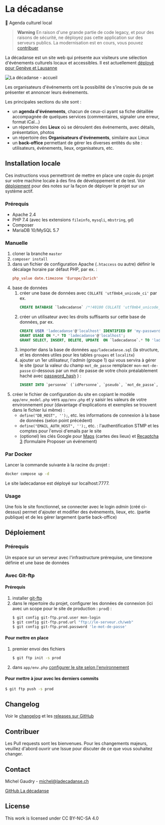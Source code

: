 # La décadanse
📅 Agenda culturel local

> **Warning**
> En raison d'une grande partie de code legacy, et pour des raisons de sécurité, ne déployez pas cette application sur des serveurs publics. La modernisation est en cours, vous pouvez [contribuer](README.md#contribuer)

La décadanse est un site web qui présente aux visiteurs une sélection d'événements culturels locaux et accessibles. Il est actuellement [déployé pour Genève et Lausanne](https://ladecadanse.darksite.ch/)

![La décadanse - accueil](https://ladecadanse.darksite.ch/web/interface/ladecadanse-home.png)

Les organisateurs d'événements ont la possibilité de s'inscrire puis de se présenter et annoncer leurs événements.

Les principales sections du site sont :
- un **agenda d'événements**, chacun de ceux-ci ayant sa fiche détaillée accompagnée de quelques services (commentaires, signaler une erreur, format iCal...)
- un répertoire des **Lieux** où se déroulent des événements, avec détails, présentation, photos
- un répertoire des **Organisateurs d'événements**, similaire aux Lieux
- un **back-office** permettant de gérer les diverses entités du site : utilisateurs, événements, lieux, organisateurs, etc.

## Installation locale

Ces instructions vous permettront de mettre en place une copie du projet sur votre machine locale à des fins de développement et de test. Voir [déploiement](README.md#deploiement) pour des notes sur la façon de déployer le projet sur un système actif.

### Prérequis
- Apache 2.4
- PHP 7.4 (avec les extensions `fileinfo`, `mysqli`, `mbstring`, `gd`)
- Composer
- MariaDB 10/MySQL 5.7

### Manuelle
1. cloner la branche `master`
1. `composer install`
1. dans un fichier de configuration Apache (`.htaccess` ou autre) définir le décalage horaire par défaut PHP, par ex. :
    ```ini
    php_value date.timezone 'Europe/Zurich'
    ```
1. base de données 
    1. créer une base de données avec `COLLATE 'utf8mb4_unicode_ci'` par ex. 
        ```sql        
        CREATE DATABASE `ladecadanse` /*!40100 COLLATE 'utf8mb4_unicode_ci' */;
        ```
    1. créer un utilisateur avec les droits suffisants sur cette base de données, par ex.
        ```sql        
        CREATE USER 'ladecadanse'@'localhost' IDENTIFIED BY 'my-password';
        GRANT USAGE ON *.* TO 'ladecadanse'@'localhost';
        GRANT SELECT, INSERT, DELETE, UPDATE  ON `ladecadanse`.* TO 'ladecadanse'@'localhost';
        ```
    1. importer dans la base de données `app/ladecadanse.sql` (la structure, et les données utiles pour les tables `groupes` et `localite`)
    1. ajouter un 1er utilisateur, l'*admin* (groupe 1) qui vous servira à gérer le site (pour la valeur du champ `mot_de_passe` remplacer `mon-mot-de-passe` ci-dessous par un mot de passe de votre choix préalablement haché avec [password_hash](https://phppasswordhash.com/) ) :  
        ```sql
        INSERT INTO `personne` (`idPersonne`, `pseudo`, `mot_de_passe`, `cookie`, `session`, `ip`, `groupe`, `statut`, `nom`, `prenom`, `affiliation`, `adresse`, `region`, `telephone`, `email`, `URL`, `signature`, `avec_affiliation`, `notification_commentaires`, `gds`, `actif`, `remarque`, `dateAjout`, `date_derniere_modif`) VALUES (NULL, 'admin', '', 'mon-mot-de-passe', '', '', '1', 'actif', '', '', '', '', 'ge', '', '', '', 'pseudo', 'non', 'non', '', '1', '', '0000-00-00 00:00:00.000000', '0000-00-00 00:00:00.000000');
        ```
1. créer le fichier de configuration du site en copiant le modèle `app/env_model.php` vers `app/env.php` et y saisir les valeurs de votre environnement pour (davantage d'explications et exemples se trouvent dans le fichier lui même) :
    - `define("DB_HOST", '');`, etc. les informations de connexion à la base de données (selon point précédent)
    - `define("EMAIL_AUTH_HOST", '');`, etc. : l'authentification STMP et les comptes pour l'envoi d'emails par le site
    - (optionel) les clés Google pour [Maps](https://developers.google.com/maps/documentation/javascript/get-api-key) (cartes des lieux) et [Recaptcha 3](https://www.google.com/recaptcha/intro/v3.html) (formulaire Proposer un événement)

### Par Docker
Lancer la commande suivante à la racine du projet :
```sh
docker compose up -d
```
Le site ladecadanse est déployé sur localhost:7777.

### Usage
Une fois le site fonctionnel, se connecter avec le login *admin* (créé ci-dessus) permet d'ajouter et modifier des événements, lieux, etc. (partie publique) et de les gérer largement (partie back-office)

## Déploiement

### Prérequis
Un espace sur un serveur avec l'infrastructure prérequise, une timezone définie et une base de données

### Avec Git-ftp

#### Prérequis
1. installer [git-ftp](https://github.com/git-ftp/git-ftp/blob/master/INSTALL.md)
1. dans le répertoire du projet, configurer les données de connexion (ici avec un scope pour le site de production : `prod`) :
    ```sh
    $ git config git-ftp.prod.user mon-login
    $ git config git-ftp.prod.url "ftp://le-serveur.ch/web"
    $ git config git-ftp.prod.password 'le-mot-de-passe'
    ```

#### Pour mettre en place 
1. premier envoi des fichiers
    ```sh
    $ git ftp init -s prod
    ```
1. dans `app/env.php` [configurer le site  selon l'environnement](README.md#manuelle)

#### Pour mettre à jour avec les derniers commits
```sh
$ git ftp push -s prod
```

## Changelog
Voir le [changelog](CHANGELOG.md) et les [releases sur GitHub](https://github.com/agilare/ladecadanse/releases)

## Contribuer
Les Pull requests sont les bienvenues. Pour les changements majeurs, veuillez d'abord ouvrir une Issue pour discuter de ce que vous souhaitez changer.

## Contact
Michel Gaudry - michel@ladecadanse.ch

[GitHub La décadanse](https://github.com/agilare/ladecadanse)

## License
This work is licensed under CC BY-NC-SA 4.0